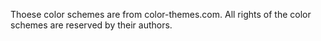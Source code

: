 Thoese color schemes are from color-themes.com. All rights of the color schemes are reserved by their authors.
